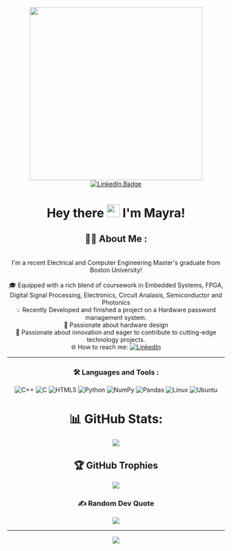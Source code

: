 <div id="header" align="center"><div id="header" align="center">
  <img src="https://i.giphy.com/media/v1.Y2lkPTc5MGI3NjExM2ZqM2N2MjRjcnptZ2NhcWRkYjE5ZXhqbjZ5Zmk2b3dvY3J1NXF5eiZlcD12MV9pbnRlcm5hbF9naWZfYnlfaWQmY3Q9Zw/Fgvl4kpB8mTRLmciii/giphy.gif" width="400"/>
</div>

<div id="badges" align="center">
  <a href="https://www.linkedin.com/in/mayra-teixeira-b9a324179/) ">
    <img src="https://img.shields.io/badge/LinkedIn-blue?style=for-the-badge&logo=linkedin&logoColor=white" alt="LinkedIn Badge"/>
  </a>
</div>

<div style="text-align: center;">
  <h1>
    Hey there
    <img src="https://media.giphy.com/media/hvRJCLFzcasrR4ia7z/giphy.gif" width="30px"/>
    I'm Mayra!
  </h1>
</div>

## :woman_technologist: About Me :

<br>I'm a recent Electrical and Computer Engineering Master's graduate from Boston University!</br>
<br>🎓 Equipped with a rich blend of coursework in Embedded Systems, FPGA, Digital Signal Processing, Electronics, Circuit Analasis, Semiconductor and Photonics</br>
  💡 Recently Developed and finished a project on a Hardware password management system.
  <br>🌟 Passionate about hardware design</br>
  🌟 Passionate about innovation and eager to contribute to cutting-edge technology projects.
  </br>🌐 How to reach me: [![LinkedIn](https://img.shields.io/badge/LinkedIn-%230077B5.svg?logo=linkedin&logoColor=white)](https://www.linkedin.com/in/mayra-teixeira-b9a324179/) </br>


---

### :hammer_and_wrench: Languages and Tools :

![C++](https://img.shields.io/badge/c++-%2300599C.svg?style=for-the-badge&logo=c%2B%2B&logoColor=white) ![C](https://img.shields.io/badge/c-%2300599C.svg?style=for-the-badge&logo=c&logoColor=white) ![HTML5](https://img.shields.io/badge/html5-%23E34F26.svg?style=for-the-badge&logo=html5&logoColor=white) ![Python](https://img.shields.io/badge/python-3670A0?style=for-the-badge&logo=python&logoColor=ffdd54) ![NumPy](https://img.shields.io/badge/numpy-%23013243.svg?style=for-the-badge&logo=numpy&logoColor=white) ![Pandas](https://img.shields.io/badge/pandas-%23150458.svg?style=for-the-badge&logo=pandas&logoColor=white)
![Linux](https://img.shields.io/badge/Linux-FCC624?style=for-the-badge&logo=linux&logoColor=black)  ![Ubuntu](https://img.shields.io/badge/Ubuntu-E95420?style=for-the-badge&logo=ubuntu&logoColor=white)

# 📊 GitHub Stats:
<p align="center">
  <img src="https://github-readme-stats.vercel.app/api?username=mayras22&theme=light&hide_border=false&include_all_commits=true&count_private=true&bg_color=B39EB5"/>
</p>





## 🏆 GitHub Trophies
![](https://github-profile-trophy.vercel.app/?username=mayras22&theme=radical&no-frame=false&no-bg=false&margin-w=4)

### ✍️ Random Dev Quote
![](https://quotes-github-readme.vercel.app/api?type=horizontal&theme=radical)

---
[![](https://visitcount.itsvg.in/api?id=mayras22&icon=0&color=4)](https://visitcount.itsvg.in)


